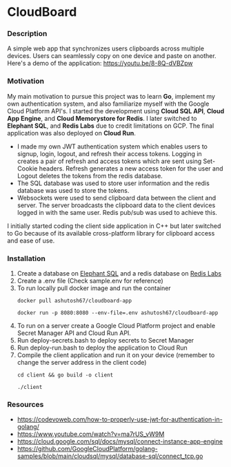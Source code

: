 # CloudBoard

### Description
A simple web app that synchronizes users clipboards across multiple devices. Users can seamlessly copy on one device and paste on another. Here's a demo of the application: https://youtu.be/8-8Q-dVBZpw

### Motivation
My main motivation to pursue this project was to learn **Go**, implement my own authentication system, and also familiarize myself with the Google Cloud Platform API's. I started the development using **Cloud SQL API**, **Cloud App Engine**, and **Cloud Memorystore for Redis**. I later switched to **Elephant SQL**, and **Redis Labs** due to credit limitations on GCP. The final application was also deployed on **Cloud Run**.

- I made my own JWT authentication system which enables users to signup, login, logout, and refresh their access tokens. Logging in creates a pair of refresh and access tokens which are sent using Set-Cookie headers. Refresh generates a new access token for the user and Logout deletes the tokens from the redis database.
- The SQL database was used to store user information and the redis database was used to store the tokens.
- Websockets were used to send clipboard data between the client and server. The server broadcasts the clipboard data to the client devices logged in with the same user. Redis pub/sub was used to achieve this.

I initially started coding the client side application in C++ but later switched to Go because of its available cross-platform library for clipboard access and ease of use.

### Installation
1. Create a database on [Elephant SQL](https://www.elephantsql.com/) and a redis database on [Redis Labs](https://app.redislabs.com/)
2. Create a .env file (Check sample.env for reference)
3. To run locally pull docker image and run the container
    ```
    docker pull ashutosh67/cloudboard-app
    ```
    ```
    docker run -p 8080:8080 --env-file=.env ashutosh67/cloudboard-app
    ```
4. To run on a server create a Google Cloud Platform project and enable Secret Manager API and Cloud Run API.
5. Run deploy-secrets.bash to deploy secrets to Secret Manager
6. Run deploy-run.bash to deploy the application to Cloud Run
7. Compile the client application and run it on your device (remember to change the server address in the client code)
    ```
    cd client && go build -o client
    ```
    ```
    ./client
    ```

### Resources
- https://codevoweb.com/how-to-properly-use-jwt-for-authentication-in-golang/
- https://www.youtube.com/watch?v=ma7rUS_vW9M
- https://cloud.google.com/sql/docs/mysql/connect-instance-app-engine
- https://github.com/GoogleCloudPlatform/golang-samples/blob/main/cloudsql/mysql/database-sql/connect_tcp.go
